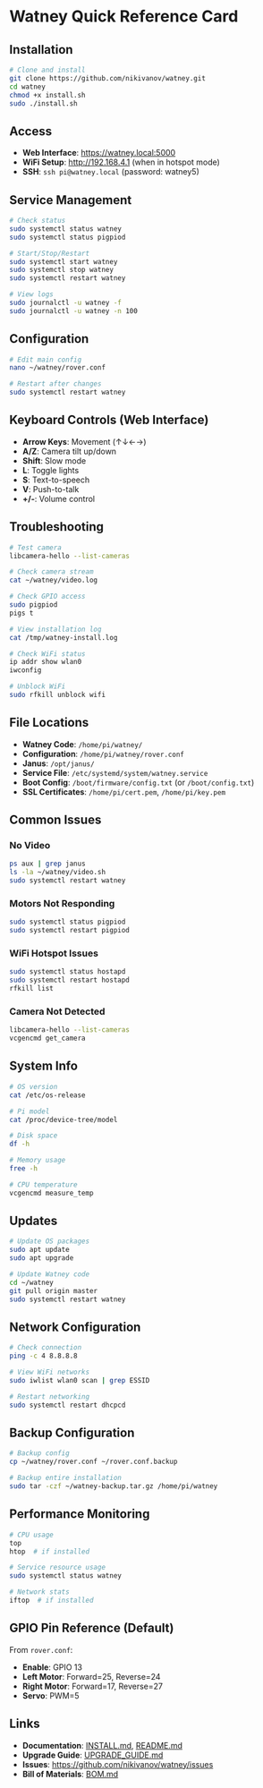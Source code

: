 # Watney Quick Reference Card

## Installation

```bash
# Clone and install
git clone https://github.com/nikivanov/watney.git
cd watney
chmod +x install.sh
sudo ./install.sh
```

## Access

- **Web Interface**: https://watney.local:5000
- **WiFi Setup**: http://192.168.4.1 (when in hotspot mode)
- **SSH**: `ssh pi@watney.local` (password: watney5)

## Service Management

```bash
# Check status
sudo systemctl status watney
sudo systemctl status pigpiod

# Start/Stop/Restart
sudo systemctl start watney
sudo systemctl stop watney
sudo systemctl restart watney

# View logs
sudo journalctl -u watney -f
sudo journalctl -u watney -n 100
```

## Configuration

```bash
# Edit main config
nano ~/watney/rover.conf

# Restart after changes
sudo systemctl restart watney
```

## Keyboard Controls (Web Interface)

- **Arrow Keys**: Movement (↑↓←→)
- **A/Z**: Camera tilt up/down
- **Shift**: Slow mode
- **L**: Toggle lights
- **S**: Text-to-speech
- **V**: Push-to-talk
- **+/-**: Volume control

## Troubleshooting

```bash
# Test camera
libcamera-hello --list-cameras

# Check camera stream
cat ~/watney/video.log

# Check GPIO access
sudo pigpiod
pigs t

# View installation log
cat /tmp/watney-install.log

# Check WiFi status
ip addr show wlan0
iwconfig

# Unblock WiFi
sudo rfkill unblock wifi
```

## File Locations

- **Watney Code**: `/home/pi/watney/`
- **Configuration**: `/home/pi/watney/rover.conf`
- **Janus**: `/opt/janus/`
- **Service File**: `/etc/systemd/system/watney.service`
- **Boot Config**: `/boot/firmware/config.txt` (or `/boot/config.txt`)
- **SSL Certificates**: `/home/pi/cert.pem`, `/home/pi/key.pem`

## Common Issues

### No Video
```bash
ps aux | grep janus
ls -la ~/watney/video.sh
sudo systemctl restart watney
```

### Motors Not Responding
```bash
sudo systemctl status pigpiod
sudo systemctl restart pigpiod
```

### WiFi Hotspot Issues
```bash
sudo systemctl status hostapd
sudo systemctl restart hostapd
rfkill list
```

### Camera Not Detected
```bash
libcamera-hello --list-cameras
vcgencmd get_camera
```

## System Info

```bash
# OS version
cat /etc/os-release

# Pi model
cat /proc/device-tree/model

# Disk space
df -h

# Memory usage
free -h

# CPU temperature
vcgencmd measure_temp
```

## Updates

```bash
# Update OS packages
sudo apt update
sudo apt upgrade

# Update Watney code
cd ~/watney
git pull origin master
sudo systemctl restart watney
```

## Network Configuration

```bash
# Check connection
ping -c 4 8.8.8.8

# View WiFi networks
sudo iwlist wlan0 scan | grep ESSID

# Restart networking
sudo systemctl restart dhcpcd
```

## Backup Configuration

```bash
# Backup config
cp ~/watney/rover.conf ~/rover.conf.backup

# Backup entire installation
sudo tar -czf ~/watney-backup.tar.gz /home/pi/watney
```

## Performance Monitoring

```bash
# CPU usage
top
htop  # if installed

# Service resource usage
sudo systemctl status watney

# Network stats
iftop  # if installed
```

## GPIO Pin Reference (Default)

From `rover.conf`:
- **Enable**: GPIO 13
- **Left Motor**: Forward=25, Reverse=24
- **Right Motor**: Forward=17, Reverse=27
- **Servo**: PWM=5

## Links

- **Documentation**: [INSTALL.md](INSTALL.md), [README.md](README.md)
- **Upgrade Guide**: [UPGRADE_GUIDE.md](UPGRADE_GUIDE.md)
- **Issues**: https://github.com/nikivanov/watney/issues
- **Bill of Materials**: [BOM.md](BOM.md)
